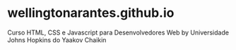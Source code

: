 # wellingtonarantes.github.io
Curso HTML, CSS e Javascript para Desenvolvedores Web by Universidade Johns Hopkins do Yaakov Chaikin
